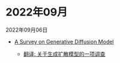 # 2022年09月

2022年09月06日

- [A Survey on Generative Diffusion Model](2022年09月06日/A_Survey_on_Generative_Diffusion_Model.md)

    - [翻译: 关于生成扩散模型的一项调查](2022年09月06日/A_Survey_on_Generative_Diffusion_Model.md)